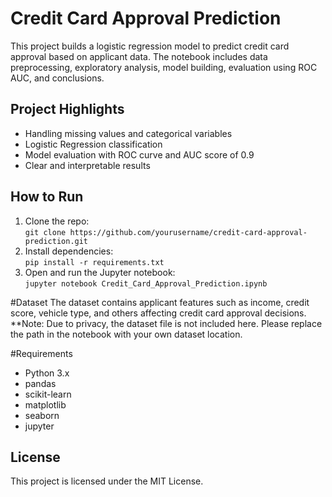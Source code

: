 # Credit Card Approval Prediction

This project builds a logistic regression model to predict credit card approval based on applicant data. The notebook includes data preprocessing, exploratory analysis, model building, evaluation using ROC AUC, and conclusions.

## Project Highlights
- Handling missing values and categorical variables
- Logistic Regression classification
- Model evaluation with ROC curve and AUC score of 0.9
- Clear and interpretable results

## How to Run
1. Clone the repo:  
   `git clone https://github.com/yourusername/credit-card-approval-prediction.git`
2. Install dependencies:  
   `pip install -r requirements.txt`
3. Open and run the Jupyter notebook:  
   `jupyter notebook Credit_Card_Approval_Prediction.ipynb`

#Dataset
The dataset contains applicant features such as income, credit score, vehicle type, and others affecting credit card approval decisions.  
**Note: Due to privacy, the dataset file is not included here. Please replace the path in the notebook with your own dataset location.

 #Requirements
- Python 3.x
- pandas
- scikit-learn
- matplotlib
- seaborn
- jupyter

## License
This project is licensed under the MIT License.
